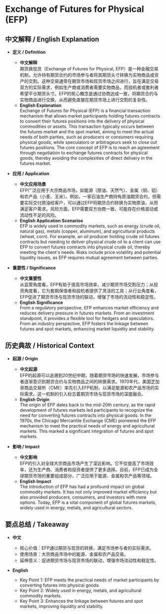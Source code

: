 # Exchange of Futures for Physical (EFP)

## 中文解释 / English Explanation

* **定义 / Definition**  
  - **中文解释**  
    期货换现货（Exchange of Futures for Physical, EFP）是一种金融交易机制，允许持有期货合约的市场参与者将其期货头寸转换为实物商品或资产的交割。这种交易通常在期货市场和现货市场之间进行，旨在满足交易双方的实际需求，例如生产商或消费者需要实物商品，而投机者或套利者希望平仓期货头寸。EFP的核心概念是通过协商达成一致，将期货合约与实物商品进行交换，从而避免直接在期货市场上进行交割的复杂性。  
  - **English Explanation**  
    Exchange of Futures for Physical (EFP) is a financial transaction mechanism that allows market participants holding futures contracts to convert their futures positions into the delivery of physical commodities or assets. This transaction typically occurs between the futures market and the spot market, aiming to meet the actual needs of both parties, such as producers or consumers requiring physical goods, while speculators or arbitrageurs seek to close out futures positions. The core concept of EFP is to reach an agreement through negotiation to exchange futures contracts for physical goods, thereby avoiding the complexities of direct delivery in the futures market.

* **应用 / Application**  
  - **中文应用场景**  
    EFP广泛应用于大宗商品市场，如能源（原油、天然气）、金属（铜、铝）和农产品（小麦、玉米）。例如，一家石油生产商持有原油期货合约，但需要实际交付原油给客户，可以通过EFP将期货合约转换为实物原油，从而满足客户需求。风险方面，EFP需要双方协商一致，可能存在价格波动或流动性不足的风险。  
  - **English Application Scenarios**  
    EFP is widely used in commodity markets, such as energy (crude oil, natural gas), metals (copper, aluminum), and agricultural products (wheat, corn). For example, an oil producer holding crude oil futures contracts but needing to deliver physical crude oil to a client can use EFP to convert futures contracts into physical crude oil, thereby meeting the client's needs. Risks include price volatility and potential liquidity issues, as EFP requires mutual agreement between parties.

* **重要性 / Significance**  
  - **中文重要性**  
    从监管角度看，EFP有助于提高市场效率，减少期货市场交割压力；从投资角度看，它为套期保值者和投机者提供了灵活的工具；从行业角度看，EFP促进了期货市场与现货市场的联动，增强了市场的流动性和稳定性。  
  - **English Significance**  
    From a regulatory perspective, EFP enhances market efficiency and reduces delivery pressure in futures markets. From an investment standpoint, it provides a flexible tool for hedgers and speculators. From an industry perspective, EFP fosters the linkage between futures and spot markets, enhancing market liquidity and stability.

## 历史典故 / Historical Context

* **起源 / Origin**  
  - **中文起源**  
    EFP的起源可以追溯到20世纪中期，随着期货市场的快速发展，市场参与者逐渐意识到期货合约与实物商品之间的转换需求。1970年代，美国芝加哥商品交易所（CME）率先引入EFP机制，以满足能源和农产品市场的实际需求。这一机制的引入标志着期货市场与现货市场的深度融合。  
  - **English Origin**  
    The origin of EFP dates back to the mid-20th century, as the rapid development of futures markets led participants to recognize the need for converting futures contracts into physical goods. In the 1970s, the Chicago Mercantile Exchange (CME) pioneered the EFP mechanism to meet the practical needs of energy and agricultural markets. This marked a significant integration of futures and spot markets.

* **影响 / Impact**  
  - **中文影响**  
    EFP的引入对全球大宗商品市场产生了深远影响。它不仅提高了市场效率，还为生产商、消费者和投资者提供了更多选择。目前，EFP已成为全球期货市场的重要组成部分，广泛应用于能源、金属和农产品等领域。  
  - **English Impact**  
    The introduction of EFP has had a profound impact on global commodity markets. It has not only improved market efficiency but also provided producers, consumers, and investors with more options. Today, EFP is a vital component of global futures markets, widely used in energy, metals, and agricultural sectors.

## 要点总结 / Takeaway

* **中文**  
  - 核心价值：EFP通过期货与现货的转换，满足市场参与者的实际需求。  
  - 使用场景：大宗商品市场中的能源、金属和农产品交易。  
  - 延伸意义：促进期货市场与现货市场的联动，增强市场流动性和稳定性。  

* **English**  
  - Key Point 1: EFP meets the practical needs of market participants by converting futures into physical goods.  
  - Key Point 2: Widely used in energy, metals, and agricultural commodity markets.  
  - Key Point 3: Enhances the linkage between futures and spot markets, improving liquidity and stability.